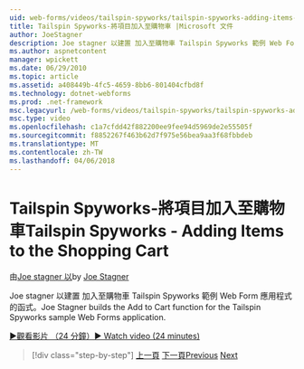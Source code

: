 ```yaml
---
uid: web-forms/videos/tailspin-spyworks/tailspin-spyworks-adding-items-to-the-shopping-cart
title: Tailspin Spyworks-將項目加入至購物車 |Microsoft 文件
author: JoeStagner
description: Joe stagner 以建置 加入至購物車 Tailspin Spyworks 範例 Web Form 應用程式的函式。
ms.author: aspnetcontent
manager: wpickett
ms.date: 06/29/2010
ms.topic: article
ms.assetid: a408449b-4fc5-4659-8bb6-801404cfbd8f
ms.technology: dotnet-webforms
ms.prod: .net-framework
msc.legacyurl: /web-forms/videos/tailspin-spyworks/tailspin-spyworks-adding-items-to-the-shopping-cart
msc.type: video
ms.openlocfilehash: c1a7cfdd42f882200ee9fee94d5969de2e55505f
ms.sourcegitcommit: f8852267f463b62d7f975e56bea9aa3f68fbbdeb
ms.translationtype: MT
ms.contentlocale: zh-TW
ms.lasthandoff: 04/06/2018
---
```

<a name="tailspin-spyworks---adding-items-to-the-shopping-cart"></a><span data-ttu-id="0c1ad-103">Tailspin Spyworks-將項目加入至購物車</span><span class="sxs-lookup"><span data-stu-id="0c1ad-103">Tailspin Spyworks - Adding Items to the Shopping Cart</span></span>
====================
<span data-ttu-id="0c1ad-104">由[Joe stagner 以](https://github.com/JoeStagner)</span><span class="sxs-lookup"><span data-stu-id="0c1ad-104">by [Joe Stagner](https://github.com/JoeStagner)</span></span>

<span data-ttu-id="0c1ad-105">Joe stagner 以建置 加入至購物車 Tailspin Spyworks 範例 Web Form 應用程式的函式。</span><span class="sxs-lookup"><span data-stu-id="0c1ad-105">Joe Stagner builds the Add to Cart function for the Tailspin Spyworks sample Web Forms application.</span></span>

[<span data-ttu-id="0c1ad-106">&#9654;觀看影片 （24 分鐘）</span><span class="sxs-lookup"><span data-stu-id="0c1ad-106">&#9654; Watch video (24 minutes)</span></span>](https://channel9.msdn.com/Blogs/ASP-NET-Site-Videos/tailspin-spyworks-adding-items-to-the-shopping-cart)

> [!div class="step-by-step"]
> <span data-ttu-id="0c1ad-107">[上一頁](tailspin-spyworks-display-per-product-details.md)
> [下一頁](tailspin-spyworks-display-shopping-cart.md)</span><span class="sxs-lookup"><span data-stu-id="0c1ad-107">[Previous](tailspin-spyworks-display-per-product-details.md)
[Next](tailspin-spyworks-display-shopping-cart.md)</span></span>
